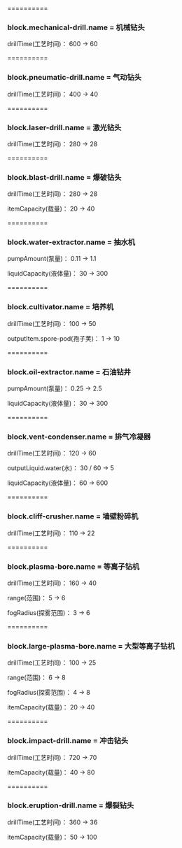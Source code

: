 ==========

### block.mechanical-drill.name = 机械钻头

drillTime(工艺时间)： 600 -> 60

==========

### block.pneumatic-drill.name = 气动钻头

drillTime(工艺时间)： 400 -> 40

==========

### block.laser-drill.name = 激光钻头

drillTime(工艺时间)： 280 -> 28

==========

### block.blast-drill.name = 爆破钻头

drillTime(工艺时间)： 280 -> 28

itemCapacity(载量)： 20 -> 40

==========

### block.water-extractor.name = 抽水机

pumpAmount(泵量)： 0.11 -> 1.1

liquidCapacity(液体量)： 30 -> 300

==========

### block.cultivator.name = 培养机

drillTime(工艺时间)： 100 -> 50

outputItem.spore-pod(孢子荚)： 1 -> 10

==========

### block.oil-extractor.name = 石油钻井

pumpAmount(泵量)： 0.25 -> 2.5

liquidCapacity(液体量)： 30 -> 300

==========

### block.vent-condenser.name = 排气冷凝器

drillTime(工艺时间)： 120 -> 60

outputLiquid.water(水)： 30 / 60 -> 5

liquidCapacity(液体量)： 60 -> 600

==========

### block.cliff-crusher.name = 墙壁粉碎机

drillTime(工艺时间)： 110 -> 22

==========

### block.plasma-bore.name = 等离子钻机

drillTime(工艺时间)： 160 -> 40

range(范围)： 5 -> 6

fogRadius(探雾范围)： 3 -> 6

==========

### block.large-plasma-bore.name = 大型等离子钻机

drillTime(工艺时间)： 100 -> 25

range(范围)： 6 -> 8

fogRadius(探雾范围)： 4 -> 8

itemCapacity(载量)： 20 -> 40

==========

### block.impact-drill.name = 冲击钻头

drillTime(工艺时间)： 720 -> 70

itemCapacity(载量)： 40 -> 80

==========

### block.eruption-drill.name = 爆裂钻头

drillTime(工艺时间)： 360 -> 36

itemCapacity(载量)： 50 -> 100
